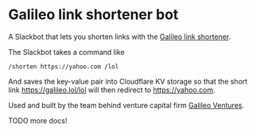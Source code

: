 # Galileo link shortener bot

A Slackbot that lets you shorten links with the [Galileo link shortener](https://github.com/galileoventures/galileo-linker).

The Slackbot takes a command like

`/shorten https://yahoo.com /lol`

And saves the key-value pair into Cloudflare KV storage so that the short link https://galileo.lol/lol will then redirect to https://yahoo.com.

Used and built by the team behind venture capital firm [Galileo Ventures](https://galileo.ventures).

TODO more docs!
